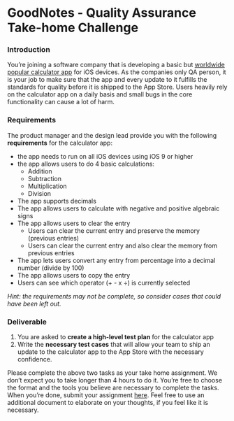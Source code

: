 GoodNotes - Quality Assurance Take-home Challenge
===

### Introduction

You’re joining a software company that is developing a basic but [worldwide popular calculator app](https://apps.apple.com/app/calculator/id1069511488) for iOS devices. As the companies only QA person, it is your job to make sure that the app and every update to it fulfills the standards for quality before it is shipped to the App Store. Users heavily rely on the calculator app on a daily basis and small bugs in the core functionality can cause a lot of harm.

### Requirements

The product manager and the design lead provide you with the following **requirements** for the calculator app:
* the app needs to run on all iOS devices using iOS 9 or higher
* the app allows users to do 4 basic calculations:
    * Addition
    * Subtraction
    * Multiplication
    * Division
* The app supports decimals
* The app allows users to calculate with negative and positive algebraic signs
* The app allows users to clear the entry
    * Users can clear the current entry and preserve the memory (previous entries)
    * Users can clear the current entry and also clear the memory from previous entries
* The app lets users convert any entry from percentage into a decimal number (divide by 100)
* The app allows users to copy the entry
* Users can see which operator (+ - x ÷) is currently selected

*Hint: the requirements may not be complete, so consider cases that could have been left out.*

### Deliverable

1. You are asked to **create a high-level test plan** for the calculator app
2. Write the **necessary test cases** that will allow your team to ship an update to the calculator app to the App Store with the necessary confidence. 

Please complete the above two tasks as your take home assignment. We don’t expect you to take longer than 4 hours to do it. You’re free to choose the format and the tools you believe are necessary to complete the tasks. When you’re done, submit your assignment [here](https://airtable.com/shr2eaeRTGbYJBI5e). Feel free to use an additional document to elaborate on your thoughts, if you feel like it is necessary.




